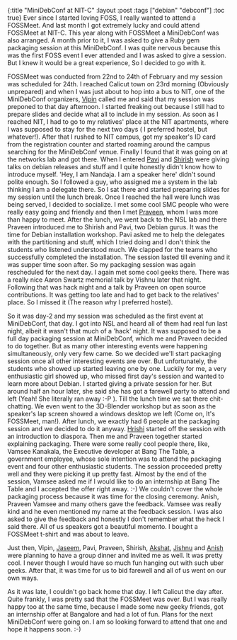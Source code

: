 {:title "MiniDebConf at NIT-C"
:layout :post
:tags  ["debian" "debconf"]
:toc true}
Ever since I started loving FOSS, I really wanted to attend a FOSSMeet. And last month I got extremely lucky and could attend FOSSMeet at NIT-C. This year along with FOSSMeet a MiniDebConf was also arranged. A month prior to it, I was asked to give a Ruby gem packaging session at this MiniDebConf. I was quite nervous because this was the first FOSS event I ever attended and I was asked to give a session. But I knew it would be a great experience, So I decided to go with it.

FOSSMeet was conducted from 22nd to 24th of February and my session was scheduled for 24th. I reached Calicut town on 23rd morning (Obviously unprepared) and when I was just about to hop into a bus to NIT, one of the MiniDebConf organizers, [Vipin](http://swvist.github.com/) called me and said that my session was preponed to that day afternoon. I started freaking out because I still had to prepare slides and decide what all to include in my session. As soon as I reached NIT, I had to go to my relatives' place at the NIT apartments, where I was supposed to stay for the next two days ( I preferred hostel, but whatever!). After that I rushed to NIT campus, got my speaker's ID card from the registration counter and started roaming around the campus searching for the MiniDebConf venue. Finally I found that it was going on at the networks lab and got there. When I entered [Pavi](http://look-pavi.blogspot.in/) and [Shirish](http://flossexperiences.wordpress.com/) were giving talks on debian releases and stuff and I quite honestly didn't know how to introduce myself. 'Hey, I am Nandaja. I am a speaker here' didn't sound polite enough. So I followed a guy, who assigned me a system in the lab thinking I am a delegate there. So I sat there and started preparing slides for my session until the lunch break.  Once I reached the hall were lunch was being served, I decided to socialize. I met some cool SMC people who were really easy going and friendly and then I met [Praveen](http://www.j4v4m4n.in/), whom I was more than happy to meet. After the lunch, we went back to the NSL lab and there Praveen introduced me to Shirish and Pavi, two Debian gurus. It was the time for Debian installation workshop. Pavi asked me to help the delegates with the partitioning and stuff, which I tried doing and I don't think the students who listened understood much. We clapped for the teams who successfully completed the installation. The session lasted till evening and it was supper time soon after. So my packaging session was again rescheduled for the next day. I again met some cool geeks there. There was a really nice Aaron Swartz memorial talk by Vishnu later that night. Following that was hack night and a talk by Praveen on open source contributions. It was getting too late and had to get back to the relatives' place. So I missed it (The reason why I preferred hostel).

So it was day-2 and my session was scheduled as the first event at MiniDebConf, that day. I got into NSL and heard all of them had real fun last night, albeit it wasn't that much of a 'hack' night. It was supposed to be a full day packaging session at MiniDebConf, which me and Praveen decided to do together. But as many other interesting events were happening simultaneously, only very few came. So we decided we'll start packaging session once all other interesting events are over. But unfortunately, the students who showed up started leaving one by one. Luckily for me, a very enthusiastic girl showed up, who missed first day's session and wanted to learn more about Debian. I started giving a private session for her. But around half an hour later, she said she has got a farewell party to attend and left (Yeah! She literally ran away :-P ). Till the lunch time we sat there chit-chatting. We even went to the 3D-Blender workshop but as soon as the speaker's lap screen showed a windows desktop we left (Come on, It's FOSSMeet, man!). After lunch, we exactly had 6 people at the packaging session and we decided to do it anyway. [Hrishi](http://stultus.in/) started off the session with an introduction to diaspora. Then me and Praveen together started explaining packaging. There were some really cool people there, like, Vamsee Kanakala, the Executive developer at Bang The Table, a government employee, whose sole intention was to attend the packaging event and four other enthusiastic students. The session proceeded pretty well and they were picking it up pretty fast. Almost by the end of the session, Vamsee asked me if I would like to do an internship at Bang The Table and I accepted the offer right away. :-) We couldn't cover the whole packaging process because it was time for the closing ceremony. Anish, Praveen Vamsee and many others gave the feedback. Vamsee was really kind and he even mentioned my name at the feedback session. I was also asked to give the feedback and honestly I don't remember what the heck I said there. All of us speakers got a beautiful momento. I bought a FOSSMeet t-shirt and was about to leave.

Just then, Vipin, [Jaseem](http://jaseemabid.github.com/), Pavi, Praveen, Shirish, [Akshat](https://joindiaspora.com/people/37c67c47e1b65ee1), [Jishnu](http://thecodecracker.com/) and [Anish](https://joindiaspora.com/u/anish) were planning to have a group dinner and invited me as well. It was pretty cool. I never though I would have so much fun hanging out with such uber geeks. After that, it was time for us to bid farewell and all of us went on our own ways.

As it was late, I couldn't go back home that day. I left Calicut the day after. Quite frankly, I was pretty sad that the FOSSMeet was over. But I was really happy too at the same time, because I made some new geeky friends, got an internship offer at Bangalore and had a lot of fun. Plans for the next MiniDebConf were going on. I am so looking forward to attend that one and hope it happens soon. :-)
